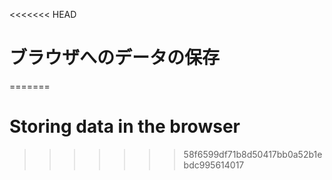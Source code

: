 
<<<<<<< HEAD
# ブラウザへのデータの保存
=======
# Storing data in the browser
>>>>>>> 58f6599df71b8d50417bb0a52b1ebdc995614017
